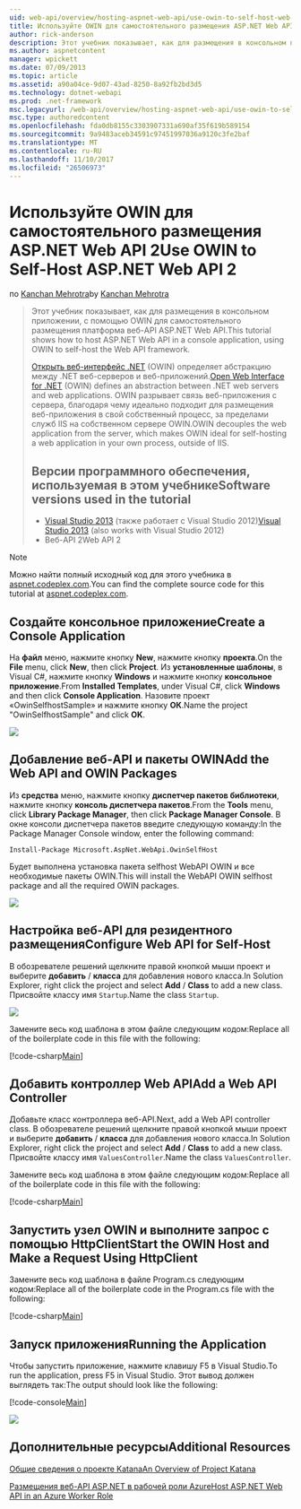 ```yaml
---
uid: web-api/overview/hosting-aspnet-web-api/use-owin-to-self-host-web-api
title: Используйте OWIN для самостоятельного размещения ASP.NET Web API 2 | Документы Microsoft
author: rick-anderson
description: Этот учебник показывает, как для размещения в консольном приложении, с помощью OWIN для самостоятельного размещения платформа веб-API ASP.NET Web API. Открыть веб-интерфейс для .NET (OWIN) d...
ms.author: aspnetcontent
manager: wpickett
ms.date: 07/09/2013
ms.topic: article
ms.assetid: a90a04ce-9d07-43ad-8250-8a92fb2bd3d5
ms.technology: dotnet-webapi
ms.prod: .net-framework
msc.legacyurl: /web-api/overview/hosting-aspnet-web-api/use-owin-to-self-host-web-api
msc.type: authoredcontent
ms.openlocfilehash: fda0db8155c3303907331a690af35f619b589154
ms.sourcegitcommit: 9a9483aceb34591c97451997036a9120c3fe2baf
ms.translationtype: MT
ms.contentlocale: ru-RU
ms.lasthandoff: 11/10/2017
ms.locfileid: "26506973"
---
```

<a name="use-owin-to-self-host-aspnet-web-api-2"></a><span data-ttu-id="7bf5a-104">Используйте OWIN для самостоятельного размещения ASP.NET Web API 2</span><span class="sxs-lookup"><span data-stu-id="7bf5a-104">Use OWIN to Self-Host ASP.NET Web API 2</span></span>
====================
<span data-ttu-id="7bf5a-105">по [Kanchan Mehrotra](https://twitter.com/kanchanmeh)</span><span class="sxs-lookup"><span data-stu-id="7bf5a-105">by [Kanchan Mehrotra](https://twitter.com/kanchanmeh)</span></span>

> <span data-ttu-id="7bf5a-106">Этот учебник показывает, как для размещения в консольном приложении, с помощью OWIN для самостоятельного размещения платформа веб-API ASP.NET Web API.</span><span class="sxs-lookup"><span data-stu-id="7bf5a-106">This tutorial shows how to host ASP.NET Web API in a console application, using OWIN to self-host the Web API framework.</span></span>
> 
> <span data-ttu-id="7bf5a-107">[Открыть веб-интерфейс .NET](http://owin.org) (OWIN) определяет абстракцию между .NET веб-серверов и веб-приложений.</span><span class="sxs-lookup"><span data-stu-id="7bf5a-107">[Open Web Interface for .NET](http://owin.org) (OWIN) defines an abstraction between .NET web servers and web applications.</span></span> <span data-ttu-id="7bf5a-108">OWIN разрывает связь веб-приложения с сервера, благодаря чему идеально подходит для размещения веб-приложения в свой собственный процесс, за пределами служб IIS на собственном сервере OWIN.</span><span class="sxs-lookup"><span data-stu-id="7bf5a-108">OWIN decouples the web application from the server, which makes OWIN ideal for self-hosting a web application in your own process, outside of IIS.</span></span>
> 
> ## <a name="software-versions-used-in-the-tutorial"></a><span data-ttu-id="7bf5a-109">Версии программного обеспечения, используемая в этом учебнике</span><span class="sxs-lookup"><span data-stu-id="7bf5a-109">Software versions used in the tutorial</span></span>
> 
> 
> - <span data-ttu-id="7bf5a-110">[Visual Studio 2013](https://www.microsoft.com/visualstudio/eng/2013-downloads) (также работает с Visual Studio 2012)</span><span class="sxs-lookup"><span data-stu-id="7bf5a-110">[Visual Studio 2013](https://www.microsoft.com/visualstudio/eng/2013-downloads) (also works with Visual Studio 2012)</span></span>
> - <span data-ttu-id="7bf5a-111">Веб-API 2</span><span class="sxs-lookup"><span data-stu-id="7bf5a-111">Web API 2</span></span>


> [!NOTE]
> <span data-ttu-id="7bf5a-112">Можно найти полный исходный код для этого учебника в [aspnet.codeplex.com](https://aspnet.codeplex.com/SourceControl/latest#Samples/WebApi/OwinSelfhostSample/ReadMe.txt).</span><span class="sxs-lookup"><span data-stu-id="7bf5a-112">You can find the complete source code for this tutorial at [aspnet.codeplex.com](https://aspnet.codeplex.com/SourceControl/latest#Samples/WebApi/OwinSelfhostSample/ReadMe.txt).</span></span>


## <a name="create-a-console-application"></a><span data-ttu-id="7bf5a-113">Создайте консольное приложение</span><span class="sxs-lookup"><span data-stu-id="7bf5a-113">Create a Console Application</span></span>

<span data-ttu-id="7bf5a-114">На **файл** меню, нажмите кнопку **New**, нажмите кнопку **проекта**.</span><span class="sxs-lookup"><span data-stu-id="7bf5a-114">On the **File** menu, click **New**, then click **Project**.</span></span> <span data-ttu-id="7bf5a-115">Из **установленные шаблоны**, в Visual C#, нажмите кнопку **Windows** и нажмите кнопку **консольное приложение**.</span><span class="sxs-lookup"><span data-stu-id="7bf5a-115">From **Installed Templates**, under Visual C#, click **Windows** and then click **Console Application**.</span></span> <span data-ttu-id="7bf5a-116">Назовите проект «OwinSelfhostSample» и нажмите кнопку **ОК**.</span><span class="sxs-lookup"><span data-stu-id="7bf5a-116">Name the project "OwinSelfhostSample" and click **OK**.</span></span>

[![](use-owin-to-self-host-web-api/_static/image2.png)](use-owin-to-self-host-web-api/_static/image1.png)

## <a name="add-the-web-api-and-owin-packages"></a><span data-ttu-id="7bf5a-117">Добавление веб-API и пакеты OWIN</span><span class="sxs-lookup"><span data-stu-id="7bf5a-117">Add the Web API and OWIN Packages</span></span>

<span data-ttu-id="7bf5a-118">Из **средства** меню, нажмите кнопку **диспетчер пакетов библиотеки**, нажмите кнопку **консоль диспетчера пакетов**.</span><span class="sxs-lookup"><span data-stu-id="7bf5a-118">From the **Tools** menu, click **Library Package Manager**, then click **Package Manager Console**.</span></span> <span data-ttu-id="7bf5a-119">В окне консоли диспетчера пакетов введите следующую команду:</span><span class="sxs-lookup"><span data-stu-id="7bf5a-119">In the Package Manager Console window, enter the following command:</span></span>

`Install-Package Microsoft.AspNet.WebApi.OwinSelfHost`

<span data-ttu-id="7bf5a-120">Будет выполнена установка пакета selfhost WebAPI OWIN и все необходимые пакеты OWIN.</span><span class="sxs-lookup"><span data-stu-id="7bf5a-120">This will install the WebAPI OWIN selfhost package and all the required OWIN packages.</span></span>

[![](use-owin-to-self-host-web-api/_static/image4.png)](use-owin-to-self-host-web-api/_static/image3.png)

## <a name="configure-web-api-for-self-host"></a><span data-ttu-id="7bf5a-121">Настройка веб-API для резидентного размещения</span><span class="sxs-lookup"><span data-stu-id="7bf5a-121">Configure Web API for Self-Host</span></span>

<span data-ttu-id="7bf5a-122">В обозревателе решений щелкните правой кнопкой мыши проект и выберите **добавить** / **класса** для добавления нового класса.</span><span class="sxs-lookup"><span data-stu-id="7bf5a-122">In Solution Explorer, right click the project and select **Add** / **Class** to add a new class.</span></span> <span data-ttu-id="7bf5a-123">Присвойте классу имя `Startup`.</span><span class="sxs-lookup"><span data-stu-id="7bf5a-123">Name the class `Startup`.</span></span>

![](use-owin-to-self-host-web-api/_static/image5.png)

<span data-ttu-id="7bf5a-124">Замените весь код шаблона в этом файле следующим кодом:</span><span class="sxs-lookup"><span data-stu-id="7bf5a-124">Replace all of the boilerplate code in this file with the following:</span></span>

[!code-csharp[Main](use-owin-to-self-host-web-api/samples/sample1.cs)]

## <a name="add-a-web-api-controller"></a><span data-ttu-id="7bf5a-125">Добавить контроллер Web API</span><span class="sxs-lookup"><span data-stu-id="7bf5a-125">Add a Web API Controller</span></span>

<span data-ttu-id="7bf5a-126">Добавьте класс контроллера веб-API.</span><span class="sxs-lookup"><span data-stu-id="7bf5a-126">Next, add a Web API controller class.</span></span> <span data-ttu-id="7bf5a-127">В обозревателе решений щелкните правой кнопкой мыши проект и выберите **добавить** / **класса** для добавления нового класса.</span><span class="sxs-lookup"><span data-stu-id="7bf5a-127">In Solution Explorer, right click the project and select **Add** / **Class** to add a new class.</span></span> <span data-ttu-id="7bf5a-128">Присвойте классу имя `ValuesController`.</span><span class="sxs-lookup"><span data-stu-id="7bf5a-128">Name the class `ValuesController`.</span></span>

<span data-ttu-id="7bf5a-129">Замените весь код шаблона в этом файле следующим кодом:</span><span class="sxs-lookup"><span data-stu-id="7bf5a-129">Replace all of the boilerplate code in this file with the following:</span></span>

[!code-csharp[Main](use-owin-to-self-host-web-api/samples/sample2.cs)]

## <a name="start-the-owin-host-and-make-a-request-using-httpclient"></a><span data-ttu-id="7bf5a-130">Запустить узел OWIN и выполните запрос с помощью HttpClient</span><span class="sxs-lookup"><span data-stu-id="7bf5a-130">Start the OWIN Host and Make a Request Using HttpClient</span></span>

<span data-ttu-id="7bf5a-131">Замените весь код шаблона в файле Program.cs следующим кодом:</span><span class="sxs-lookup"><span data-stu-id="7bf5a-131">Replace all of the boilerplate code in the Program.cs file with the following:</span></span>

[!code-csharp[Main](use-owin-to-self-host-web-api/samples/sample3.cs)]

## <a name="running-the-application"></a><span data-ttu-id="7bf5a-132">Запуск приложения</span><span class="sxs-lookup"><span data-stu-id="7bf5a-132">Running the Application</span></span>

<span data-ttu-id="7bf5a-133">Чтобы запустить приложение, нажмите клавишу F5 в Visual Studio.</span><span class="sxs-lookup"><span data-stu-id="7bf5a-133">To run the application, press F5 in Visual Studio.</span></span> <span data-ttu-id="7bf5a-134">Этот вывод должен выглядеть так:</span><span class="sxs-lookup"><span data-stu-id="7bf5a-134">The output should look like the following:</span></span>

[!code-console[Main](use-owin-to-self-host-web-api/samples/sample4.cmd)]

![](use-owin-to-self-host-web-api/_static/image6.png)

## <a name="additional-resources"></a><span data-ttu-id="7bf5a-135">Дополнительные ресурсы</span><span class="sxs-lookup"><span data-stu-id="7bf5a-135">Additional Resources</span></span>

[<span data-ttu-id="7bf5a-136">Общие сведения о проекте Katana</span><span class="sxs-lookup"><span data-stu-id="7bf5a-136">An Overview of Project Katana</span></span>](../../../aspnet/overview/owin-and-katana/an-overview-of-project-katana.md)

[<span data-ttu-id="7bf5a-137">Размещения веб-API ASP.NET в рабочей роли Azure</span><span class="sxs-lookup"><span data-stu-id="7bf5a-137">Host ASP.NET Web API in an Azure Worker Role</span></span>](host-aspnet-web-api-in-an-azure-worker-role.md)

